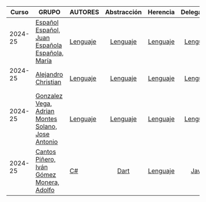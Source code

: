 | Curso | GRUPO | AUTORES  | Abstracción | Herencia | Delegación  | Inyección  | Anotaciones | Aspectos | Errores | Lambdas |
|---|---|:---|:---:|:---:|:---:|:---:|:---:|:---:|:---:|:---:|
| 2024-25 <br/> <br/>| [Español Español, Juan](https://github.com/juanespanol) <br/> [Española Española, María](https://github.com/mariaespanola) |  [Lenguaje](temas/abstraccion/lenguaje/)  | [Lenguaje](temas/herencia/lenguaje/)  | [Lenguaje](temas/delegacion/lenguaje/) | [Lenguaje](temas/inyeccion/lenguaje/) | [Lenguaje](temas/anotaciones/lenguaje) | [Lenguaje](temas/aspectos/lenguaje) | [Lenguaje](temas/errores/lenguaje) | [Lenguaje](temas/lambdas/lenguaje) |
| 2024-25 <br/> <br/>| [Alejandro](https://github.com/xxxxx) <br/> [Christian](https://github.com/xxxxxx) |  [Lenguaje](temas/abstraccion/lenguaje/)  | [Lenguaje](temas/herencia/lenguaje/)  | [Lenguaje](temas/delegacion/lenguaje/) | [Lenguaje](temas/inyeccion/lenguaje/) | [Lenguaje](temas/anotaciones/lenguaje) | [Lenguaje](temas/aspectos/lenguaje) | [Lenguaje](temas/errores/lenguaje) | [Lenguaje](temas/lambdas/lenguaje) |
| 2024-25 <br/> <br/>| [Gonzalez Vega, Adrian](https://github.com/juanespanol) <br/> [Montes Solano, Jose Antonio](https://github.com/mariaespanola) |  [Lenguaje](temas/abstraccion/lenguaje/)  | [Lenguaje](temas/herencia/lenguaje/)  | [Lenguaje](temas/delegacion/lenguaje/) | [Lenguaje](temas/inyeccion/lenguaje/) | [Lenguaje](temas/anotaciones/lenguaje) | [Lenguaje](temas/aspectos/lenguaje) | [Lenguaje](temas/errores/lenguaje) | [Lenguaje](temas/lambdas/lenguaje) |
| 2024-25 <br/> <br/>| [Cantos Piñero, Iván](https://github.com/juanespanol) <br/> [Gómez Monera, Adolfo](https://github.com/mariaespanola) |  [C#](temas/abstraccion/lenguaje/)  | [Dart](temas/herencia/lenguaje/)  | [Lenguaje](temas/delegacion/lenguaje/) | [Java](temas/inyeccion/lenguaje/) | [Java](temas/anotaciones/lenguaje) | [Lenguaje](temas/aspectos/lenguaje) | [Scala](temas/errores/lenguaje) | [Ruby](temas/lambdas/lenguaje) |

